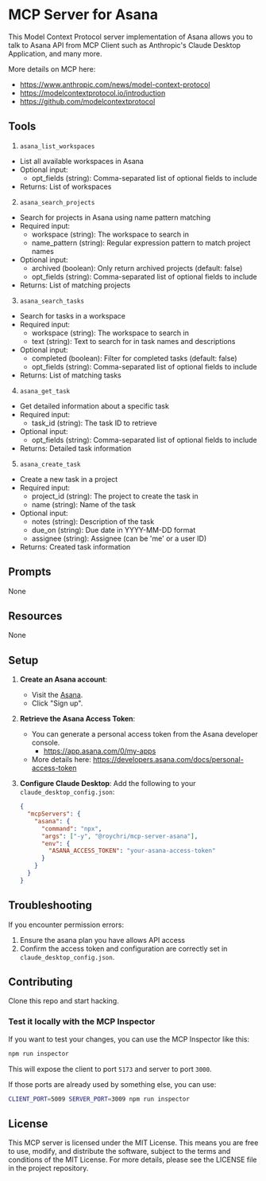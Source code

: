 
# MCP Server for Asana

This Model Context Protocol server implementation of Asana allows you
to talk to Asana API from MCP Client such as Anthropic's Claude
Desktop Application, and many more.

More details on MCP here:
 - https://www.anthropic.com/news/model-context-protocol
 - https://modelcontextprotocol.io/introduction
 - https://github.com/modelcontextprotocol


## Tools

1. `asana_list_workspaces`

  - List all available workspaces in Asana
  - Optional input:
    - opt_fields (string): Comma-separated list of optional fields to include
  - Returns: List of workspaces

2. `asana_search_projects`

  - Search for projects in Asana using name pattern matching
  - Required input:
    - workspace (string): The workspace to search in
    - name_pattern (string): Regular expression pattern to match project names
  - Optional input:
    - archived (boolean): Only return archived projects (default: false)
    - opt_fields (string): Comma-separated list of optional fields to include
  - Returns: List of matching projects

3. `asana_search_tasks`

  - Search for tasks in a workspace
  - Required input:
    - workspace (string): The workspace to search in
    - text (string): Text to search for in task names and descriptions
  - Optional input:
    - completed (boolean): Filter for completed tasks (default: false)
    - opt_fields (string): Comma-separated list of optional fields to include
  - Returns: List of matching tasks

4. `asana_get_task`

  - Get detailed information about a specific task
  - Required input:
    - task_id (string): The task ID to retrieve
  - Optional input:
    - opt_fields (string): Comma-separated list of optional fields to include
  - Returns: Detailed task information

5. `asana_create_task`

  - Create a new task in a project
  - Required input:
    - project_id (string): The project to create the task in
    - name (string): Name of the task
  - Optional input:
    - notes (string): Description of the task
    - due_on (string): Due date in YYYY-MM-DD format
    - assignee (string): Assignee (can be 'me' or a user ID)
  - Returns: Created task information

## Prompts

None

## Resources

None

## Setup


1. **Create an Asana account**:

   - Visit the [Asana](https://www.asana.com).
   - Click "Sign up".

2. **Retrieve the Asana Access Token**:

   - You can generate a personal access token from the Asana developer console.
     - https://app.asana.com/0/my-apps
   - More details here: https://developers.asana.com/docs/personal-access-token

3. **Configure Claude Desktop**:
   Add the following to your `claude_desktop_config.json`:

   ```json
   {
     "mcpServers": {
       "asana": {
         "command": "npx",
         "args": ["-y", "@roychri/mcp-server-asana"],
         "env": {
           "ASANA_ACCESS_TOKEN": "your-asana-access-token"
         }
       }
     }
   }
   ```

## Troubleshooting

If you encounter permission errors:

1. Ensure the asana plan you have allows API access
2. Confirm the access token and configuration are correctly set in `claude_desktop_config.json`.


## Contributing

Clone this repo and start hacking.

### Test it locally with the MCP Inspector

If you want to test your changes, you can use the MCP Inspector like this:

```bash
npm run inspector
```

This will expose the client to port `5173` and server to port `3000`.

If those ports are already used by something else, you can use:

```bash
CLIENT_PORT=5009 SERVER_PORT=3009 npm run inspector
```

## License

This MCP server is licensed under the MIT License. This means you are free to use, modify, and distribute the software, subject to the terms and conditions of the MIT License. For more details, please see the LICENSE file in the project repository.
